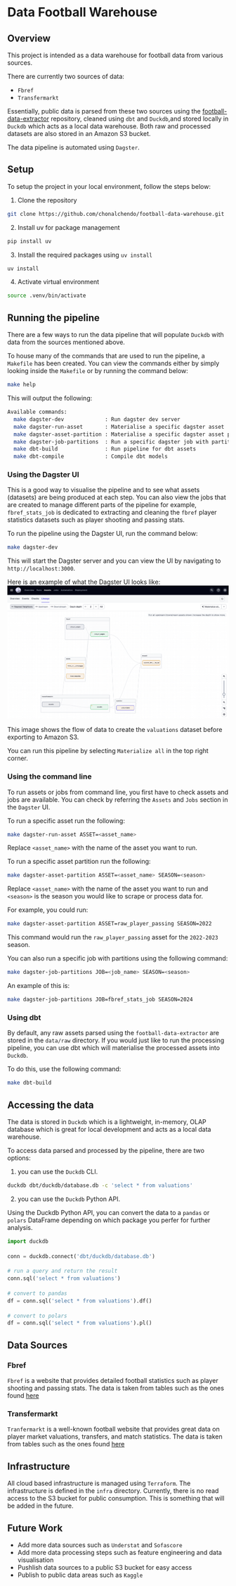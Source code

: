 # Data Football Warehouse

## Overview

This project is intended as a data warehouse for football data from various sources.

There are currently two sources of data:

- `Fbref`
- `Transfermarkt`

Essentially, public data is parsed from these two sources using the [football-data-extractor](https://github.com/chonalchendo/football-data-extractor) repository,
cleaned using `dbt` and `Duckdb`,and stored locally in `Duckdb` which acts as a local data warehouse. Both raw and processed
datasets are also stored in an Amazon S3 bucket.

The data pipeline is automated using `Dagster`.

## Setup

To setup the project in your local environment, follow the steps below:

1. Clone the repository

```bash
git clone https://github.com/chonalchendo/football-data-warehouse.git
```

2. Install uv for package management

```bash
pip install uv
```

3. Install the required packages using `uv install`

```bash
uv install
```

4. Activate virtual environment

```bash
source .venv/bin/activate
```

## Running the pipeline

There are a few ways to run the data pipeline that will populate `Duckdb` with data from the sources mentioned above.

To house many of the commands that are used to run the pipeline, a `Makefile` has been created. You can view the commands
either by simply looking inside the `Makefile` or by running the command below:

```bash
make help
```

This will output the following:

```bash
Available commands:
  make dagster-dev             : Run dagster dev server
  make dagster-run-asset       : Materialise a specific dagster asset
  make dagster-asset-partition : Materialise a specific dagster asset partition
  make dagster-job-partitions  : Run a specific dagster job with partitions
  make dbt-build               : Run pipeline for dbt assets
  make dbt-compile             : Compile dbt models
```

### Using the Dagster UI

This is a good way to visualise the pipeline and to see what assets (datasets) are being produced at each step.
You can also view the jobs that are created to manage different parts of the pipeline for example, `fbref_stats_job` is dedicated
to extracting and cleaning the `fbref` player statistics datasets such as player shooting and passing stats.

To run the pipeline using the Dagster UI, run the command below:

```bash
make dagster-dev
```

This will start the Dagster server and you can view the UI by navigating to `http://localhost:3000`.

Here is an example of what the Dagster UI looks like:
![Dagster UI](images/valuations_lineage_ui.png)

This image shows the flow of data to create the `valuations` dataset before exporting to Amazon S3.

You can run this pipeline by selecting `Materialize all` in the top right corner.

### Using the command line

To run assets or jobs from command line, you first have to check assets and jobs are available. You can check
by referring the `Assets` and `Jobs` section in the `Dagster` UI.

To run a specific asset run the following:

```bash
make dagster-run-asset ASSET=<asset_name>
```

Replace `<asset_name>` with the name of the asset you want to run.

To run a specific asset partition run the following:

```bash
make dagster-asset-partition ASSET=<asset_name> SEASON=<season>
```

Replace `<asset_name>` with the name of the asset you want to run and `<season>` is the season you would like to scrape or process data for.

For example, you could run:

```bash
make dagster-asset-partition ASSET=raw_player_passing SEASON=2022
```

This command would run the `raw_player_passing` asset for the `2022-2023` season.

You can also run a specific job with partitions using the following command:

```bash
make dagster-job-partitions JOB=<job_name> SEASON=<season>
```

An example of this is:

```bash
make dagster-job-partitions JOB=fbref_stats_job SEASON=2024
```

### Using dbt

By default, any raw assets parsed using the `football-data-extractor` are stored in the `data/raw` directory.
If you would just like to run the processing pipeline, you can use dbt which will materialise the processed
assets into `Duckdb`.

To do this, use the following command:

```bash
make dbt-build
```

## Accessing the data

The data is stored in `Duckdb` which is a lightweight, in-memory, OLAP database which is great for local development and
acts as a local data warehouse.

To access data parsed and processed by the pipeline, there are two options:

1. you can use the `Duckdb` CLI.

```bash
duckdb dbt/duckdb/database.db -c 'select * from valuations'
```

2. you can use the `Duckdb` Python API.

Using the Duckdb Python API, you can convert the data to a `pandas` or `polars` DataFrame depending on which package you perfer for further analysis.

```python
import duckdb

conn = duckdb.connect('dbt/duckdb/database.db')

# run a query and return the result
conn.sql('select * from valuations')

# convert to pandas
df = conn.sql('select * from valuations').df()

# convert to polars
df = conn.sql('select * from valuations').pl()
```

## Data Sources

### Fbref

`Fbref` is a website that provides detailed football statistics such as player shooting and passing stats. The data is taken from tables such as the ones found [here](https://fbref.com/en/comps/Big5/defense/players/Big-5-European-Leagues-Stats#stats_defense)

### Transfermarkt

`Tranfermarkt` is a well-known football website that provides great data on player market valuations, transfers, and match statistics. The data is taken from tables such as the ones found [here](https://www.transfermarkt.co.uk/tottenham-hotspur/kader/verein/148/saison_id/2021/plus/1)

## Infrastructure

All cloud based infrastructure is managed using `Terraform`. The infrastructure is defined in the `infra` directory. Currently, there is no read access to the S3 bucket for public consumption. This is something that will be added in the future.

## Future Work

- Add more data sources such as `Understat` and `Sofascore`
- Add more data processing steps such as feature engineering and data visualisation
- Pushlish data sources to a public S3 bucket for easy access
- Publish to public data areas such as `Kaggle`

